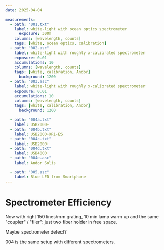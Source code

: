 ```yaml
---
date: 2025-04-04

measurements:
  - path: "001.txt"
    label: white-light with ocean optics spectrometer
	  exposure: 300m
    columns: [wavelength, counts]
    tags: [white, ocean optics, calibration]
  - path: "002.asc"
    label: white-light with roughly x-calibrated spectrometer
    exposure: 0.01
    accumulations: 10
    columns: [wavelength, counts]
    tags: [white, calibration, Andor]
	  background: 1200  
  - path: "003.asc"
    label: white-light with roughly x-calibrated spectrometer
    exposure: 0.01
    accumulations: 10
    columns: [wavelength, counts]
    tags: [white, calibration, Andor]
	  background: 1200 
  
  - path: "004a.txt"
    label: USB2000+
  - path: "004b.txt"
    label: USB2000+XR1-ES
  - path: "004c.txt"
    label: USB2000+
  - path: "004d.txt"
    label: USB4000
  - path: "004e.asc"
    label: Andor Solis

  - path: "005.asc"
    label: Blue LED from Smartphone
---
```

# Spectrometer Efficiency
Now with right 150 lines/mm grating, 10 min lamp warm up and the same "coupler" / "filer": just two fiber holder in free space.

Maybe spectrometer defect?

004 is the same setup with different spectrometers.